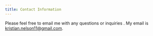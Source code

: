 ```yaml
---
title: Contact Information
---
```


Please feel free to email me with any questions or inquiries . My email is kristian.nelson11@gmail.com.
